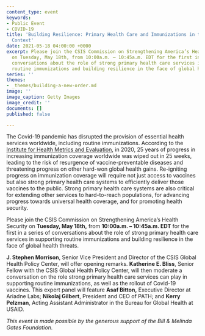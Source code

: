```yaml
---
content_type: event
keywords:
- Public Event
- COVID-19
title: 'Building Resilience: Primary Health Care and Immunizations in the Covid-19
  Context'
date: 2021-05-18 04:00:00 +0000
excerpt: Please join the CSIS Commission on Strengthening America’s Health Security
  on Tuesday, May 18th, from 10:00a.m. – 10:45a.m. EDT for the first in a series of
  conversations about the role of strong primary health care services in supporting
  routine immunizations and building resilience in the face of global health threats.
series: ''
themes:
- _themes/building-a-new-order.md
image: ''
image_caption: Getty Images
image_credit: ''
documents: []
published: false

---
```

The Covid-19 pandemic has disrupted the provision of essential health services worldwide, including routine immunizations. According to the [Institute for Health Metrics and Evaluation](http://www.healthdata.org/), in 2020, 25 years of progress in increasing immunization coverage worldwide was wiped out in 25 weeks, leading to the risk of resurgence of vaccine-preventable diseases and threatening progress on other hard-won global health gains. Re-igniting progress on immunization coverage will require not just access to vaccines but also strong primary health care systems to efficiently deliver those vaccines to the public. Strong primary health care systems are also critical for extending other services to hard-to-reach populations, for advancing progress towards universal health coverage, and for promoting health security.

Please join the CSIS Commission on Strengthening America’s Health Security on **Tuesday, May 18th,** from **10:00a.m. – 10:45a.m. EDT** for the first in a series of conversations about the role of strong primary health care services in supporting routine immunizations and building resilience in the face of global health threats.

**J. Stephen Morrison**, Senior Vice President and Director of the CSIS Global Health Policy Center, will offer opening remarks. **Katherine E. Bliss**, Senior Fellow with the CSIS Global Health Policy Center, will then moderate a conversation on the role strong primary health care services can play in supporting routine immunizations, as well as the rollout of Covid-19 vaccines. This expert panel will feature **Asaf Bitton,** Executive Director at Ariadne Labs; **Nikolaj Gilbert**, President and CEO of PATH; and **Kerry Pelzman**, Acting Assistant Administrator in the Bureau for Global Health at USAID.

_This event is made possible by the generous support of the Bill & Melinda Gates Foundation._